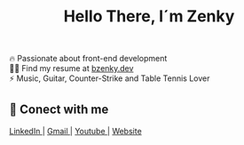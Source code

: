<h1 align='center'> Hello There, I´m Zenky</h1>
<br />

🔥 Passionate about front-end development <br>
👨‍💻 Find my resume at [bzenky.dev](https://www.bzenky.dev) <br>
⚡ Music, Guitar, Counter-Strike and Table Tennis Lover
 
<h2>📧 Conect with me </h2>

<p>
 <a href = "https://www.linkedin.com/in/bzenky/">
  LinkedIn
 </a>
 |
 <a href="mailto:bzenky@gmail.com">
  Gmail
 </a>
|
 <a href="https://www.youtube.com/channel/UCCe8rx30_1ZJ6M4oPzSJHiA">
  Youtube
 </a>
 |
 <a href="https://www.bzenky.dev">
  Website
 </a>
</p>

